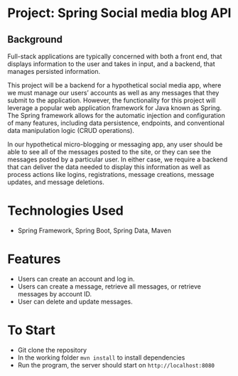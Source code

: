 # Project: Spring Social media blog API

## Background 

Full-stack applications are typically concerned with both a front end, that displays information to the user and takes in input, and a backend, that manages persisted information.

This project will be a backend for a hypothetical social media app, where we must manage our users’ accounts as well as any messages that they submit to the application. However, the functionality for this project will leverage a popular web application framework for Java known as Spring. The Spring framework allows for the automatic injection and configuration of many features, including data persistence, endpoints, and conventional data manipulation logic (CRUD operations).

In our hypothetical micro-blogging or messaging app, any user should be able to see all of the messages posted to the site, or they can see the messages posted by a particular user. In either case, we require a backend that can deliver the data needed to display this information as well as process actions like logins, registrations, message creations, message updates, and message deletions.

# Technologies Used
- Spring Framework, Spring Boot, Spring Data, Maven

# Features
- Users can create an account and log in.
- Users can create a message, retrieve all messages, or retrieve messages by account ID.
- User can delete and update messages.

# To Start
- Git clone the repository
- In the working folder ``` mvn install ``` to install dependencies
- Run the program, the server should start on ```http://localhost:8080 ```

